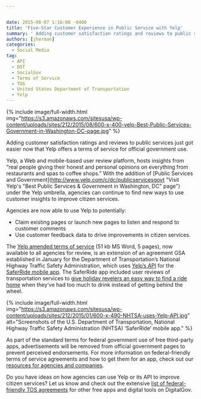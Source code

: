 ```yaml
---


date: 2015-08-07 1:16:06 -0400
title: 'Five-Star Customer Experience in Public Service with Yelp'
summary: ' Adding customer satisfaction ratings and reviews to public services just got easier now that Yelp offers a terms of service for official government use. Yelp, a Web and mobile-based user review platform, hosts insights from &ldquo;real people giving'
authors: [jherman]
categories:
  - Social Media
tag:
  - API
  - DOT
  - SocialGov
  - Terms of Service
  - TOS
  - United States Department of Transportation
  - Yelp
---
```



{% include image/full-width.html img="https://s3.amazonaws.com/sitesusa/wp-content/uploads/sites/212/2015/08/600-x-400-yelp-Best-Public-Services-Government-in-Washington-DC-page.jpg" %}

Adding customer satisfaction ratings and reviews to public services just got easier now that Yelp offers a terms of service for official government use.

Yelp, a Web and mobile-based user review platform, hosts insights from “real people giving their honest and personal opinions on everything from restaurants and spas to coffee shops.” With the addition of [Public Services and Government](http://www.yelp.com/c/dc/publicservicesgovt "Visit Yelp's "Best Public Services & Government in Washington, DC" page") under the Yelp umbrella, agencies can continue to find new ways to use customer insights to improve citizen services.

Agencies are now able to use Yelp to potentially:

  * Claim existing pages or launch new pages to listen and respond to customer comments
  * Use customer feedback data to drive improvements in citizen services.

The [Yelp amended terms of service](https://s3.amazonaws.com/sitesusa/wp-content/uploads/sites/212/2015/08/Yelp-Terms-Amendment-for-use-by-Govt-FINAL-07-30-2015.doc) (51 kb MS Word, 5 pages), now available to all agencies for review, is an extension of an agreement GSA established in January for the Department of Transportation’s National Highway Traffic Safety Administration, which uses [Yelp’s API](https://www.WHATEVER/2015/01/26/new-nhtsa-app-uses-yelp-api/) for the [SaferRide mobile app](https://www.WHATEVER/2015/01/22/saferride-app-could-save-your-life/). The SaferRide app included user reviews of transportation services to [give holiday revelers an easy way to find a ride home](https://www.WHATEVER/2015/01/22/saferride-app-could-save-your-life/) when they’ve had too much to drink instead of getting behind the wheel.


{% include image/full-width.html img="https://s3.amazonaws.com/sitesusa/wp-content/uploads/sites/212/2015/01/600-x-490-NHTSA-uses-Yelp-API.jpg" alt="Screenshots of the U.S. Department of Transportation, National Highway Traffic Safety Administration (NHTSA) ‘SaferRide’ mobile app." %}

As part of the standard terms for federal government use of free third-party apps, advertisements will be removed from official government pages to prevent perceived endorsements. For more information on federal-friendly terms of service agreements and how to get them for an app, check out our [resources for agencies and companies](https://www.WHATEVER/resources/federal-compatible-terms-of-service-agreements/).

Do you have ideas on how agencies can use Yelp or its API to improve citizen services? Let us know and check out the extensive [list of federal-friendly TOS agreements](https://www.WHATEVER/resources/negotiated-terms-of-service-agreements/) for other free apps and digital tools on DigitalGov.